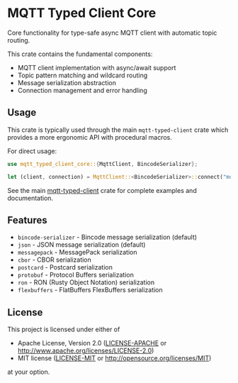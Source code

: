 # MQTT Typed Client Core

Core functionality for type-safe async MQTT client with automatic topic routing.

This crate contains the fundamental components:
- MQTT client implementation with async/await support
- Topic pattern matching and wildcard routing
- Message serialization abstraction
- Connection management and error handling

## Usage

This crate is typically used through the main `mqtt-typed-client` crate which provides a more ergonomic API with procedural macros.

For direct usage:

```rust
use mqtt_typed_client_core::{MqttClient, BincodeSerializer};

let (client, connection) = MqttClient::<BincodeSerializer>::connect("mqtt://broker.example.com").await?;
```

See the main [mqtt-typed-client](https://crates.io/crates/mqtt-typed-client) crate for complete examples and documentation.

## Features

- `bincode-serializer` - Bincode message serialization (default)
- `json` - JSON message serialization (default)
- `messagepack` - MessagePack serialization
- `cbor` - CBOR serialization
- `postcard` - Postcard serialization
- `protobuf` - Protocol Buffers serialization
- `ron` - RON (Rusty Object Notation) serialization
- `flexbuffers` - FlatBuffers FlexBuffers serialization

## License

This project is licensed under either of

 * Apache License, Version 2.0 ([LICENSE-APACHE](../LICENSE-APACHE) or http://www.apache.org/licenses/LICENSE-2.0)
 * MIT license ([LICENSE-MIT](../LICENSE-MIT) or http://opensource.org/licenses/MIT)

at your option.
